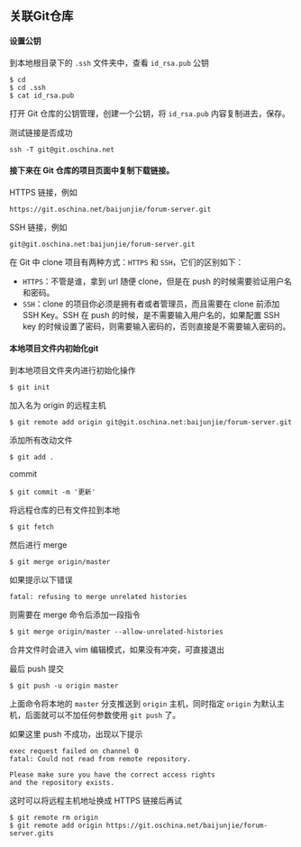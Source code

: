## 关联Git仓库

#### 设置公钥

到本地根目录下的 `.ssh` 文件夹中，查看 `id_rsa.pub` 公钥

```shell
$ cd
$ cd .ssh
$ cat id_rsa.pub
```

打开 Git 仓库的公钥管理，创建一个公钥，将 `id_rsa.pub` 内容复制进去，保存。

测试链接是否成功

```shell
ssh -T git@git.oschina.net
```

#### 接下来在 Git 仓库的项目页面中复制下载链接。

HTTPS 链接，例如

```shell
https://git.oschina.net/baijunjie/forum-server.git
```

SSH 链接，例如

```shell
git@git.oschina.net:baijunjie/forum-server.git
```

在 Git 中 clone 项目有两种方式：`HTTPS` 和 `SSH`，它们的区别如下：

- `HTTPS`：不管是谁，拿到 url 随便 clone，但是在 push 的时候需要验证用户名和密码。
- `SSH`：clone 的项目你必须是拥有者或者管理员，而且需要在 clone 前添加 SSH Key。SSH 在 push 的时候，是不需要输入用户名的，如果配置 SSH key 的时候设置了密码，则需要输入密码的，否则直接是不需要输入密码的。

#### 本地项目文件内初始化git

到本地项目文件夹内进行初始化操作

```shell
$ git init
```

加入名为 origin 的远程主机

```shell
$ git remote add origin git@git.oschina.net:baijunjie/forum-server.git
```

添加所有改动文件

```shell
$ git add .
```

commit

```shell
$ git commit -m '更新'
```

将远程仓库的已有文件拉到本地

```shell
$ git fetch
```

然后进行 merge

```SHELL
$ git merge origin/master
```

如果提示以下错误

```shell
fatal: refusing to merge unrelated histories
```

则需要在 merge 命令后添加一段指令

```shell
$ git merge origin/master --allow-unrelated-histories
```

合并文件时会进入 vim 编辑模式，如果没有冲突，可直接退出

最后 push 提交

```shell
$ git push -u origin master
```

上面命令将本地的 `master` 分支推送到 `origin` 主机，同时指定 `origin` 为默认主机，后面就可以不加任何参数使用 `git push` 了。

如果这里 push 不成功，出现以下提示

```shell
exec request failed on channel 0
fatal: Could not read from remote repository.

Please make sure you have the correct access rights
and the repository exists.
```

这时可以将远程主机地址换成 HTTPS 链接后再试

```shell
$ git remote rm origin
$ git remote add origin https://git.oschina.net/baijunjie/forum-server.gits
```


